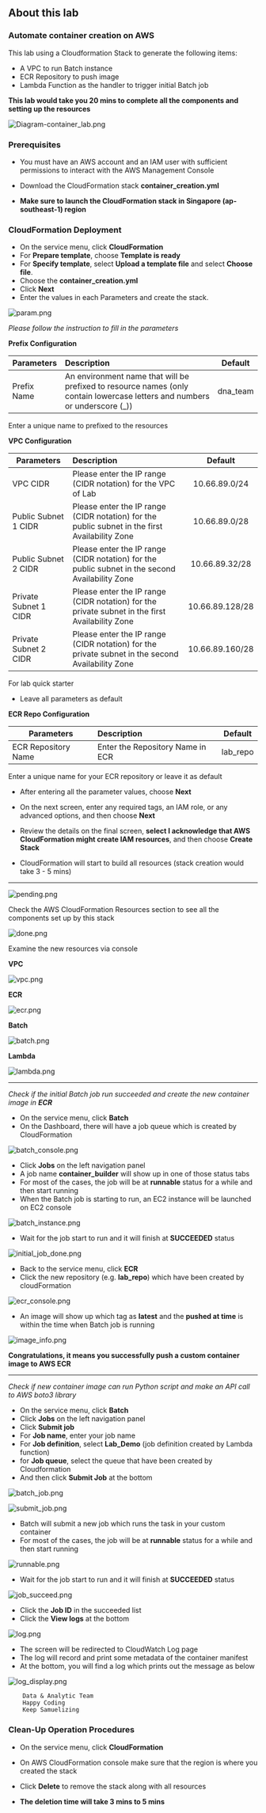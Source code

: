 ## About this lab

### Automate container creation on AWS

This lab using a Cloudformation Stack to generate the following items:
* A VPC to run Batch instance
* ECR Repository to push image
* Lambda Function as the handler to trigger initial Batch job

**This lab would take you 20 mins to complete all the components and setting up the resources** 

![Diagram-container_lab.png](./img/Diagram-container_lab.png)

### Prerequisites

* You must have an AWS account and an IAM user with sufficient permissions to interact with the AWS Management Console

* Download the CloudFormation stack **container_creation.yml**

* **Make sure to launch the CloudFormation stack in Singapore (ap-southeast-1) region**

### CloudFormation Deployment

* On the service menu, click **CloudFormation**
* For **Prepare template**, choose **Template is ready**
* For **Specify template**, select **Upload a template file** and select **Choose file**.
* Choose the **container_creation.yml**
* Click **Next**
* Enter the values in each Parameters and create the stack.

![param.png](./img/param.png)

*Please follow the instruction to fill in the parameters*

**Prefix Configuration**

Parameters                 | Description  |   Default    |
---------------------------|:-------------|:------------:|
Prefix Name                |       An environment name that will be prefixed to resource names (only contain lowercase letters and numbers or underscore (_))      |       dna_team       |

Enter a unique name to prefixed to the resources

**VPC Configuration**

Parameters     | Description  |   Default    |
---------------|:-------------|:------------:|
VPC CIDR       |       Please enter the IP range (CIDR notation) for the VPC of Lab      |      10.66.89.0/24        |
Public Subnet 1 CIDR       |      Please enter the IP range (CIDR notation) for the public subnet in the first Availability Zone        |       10.66.89.0/28       |
Public Subnet 2 CIDR       |       Please enter the IP range (CIDR notation) for the public subnet in the second Availability Zone       |       10.66.89.32/28       |
Private Subnet 1 CIDR       |       Please enter the IP range (CIDR notation) for the private subnet in the first Availability Zone       |     10.66.89.128/28      |   
Private Subnet 2 CIDR       |       Please enter the IP range (CIDR notation) for the private subnet in the second Availability Zone      |     10.66.89.160/28      |   

For lab quick starter
* Leave all parameters as default

**ECR Repo Configuration**

Parameters                 | Description  |   Default    |
---------------------------|:-------------|:------------:|
ECR Repository Name                |       Enter the Repository Name in ECR      |       lab_repo       |

Enter a unique name for your ECR repository or leave it as default

* After entering all the parameter values, choose **Next**
* On the next screen, enter any required tags, an IAM role, or any advanced options, and then choose **Next**
* Review the details on the final screen, **select I acknowledge that AWS CloudFormation might create IAM resources**, and then choose **Create Stack**

* CloudFormation will start to build all resources (stack creation would take 3 - 5 mins)

***

![pending.png](./img/pending.png)

Check the AWS CloudFormation Resources section to see all the components set up by this stack 

![done.png](./img/done.png)

Examine the new resources via console

**VPC**

![vpc.png](./img/vpc.png)

**ECR**

![ecr.png](./img/ecr.png)

**Batch**

![batch.png](./img/batch.png)

**Lambda**

![lambda.png](./img/lambda.png)

***

*Check if the initial Batch job run succeeded and create the new container image in **ECR***

* On the service menu, click **Batch**
* On the Dashboard, there will have a job queue which is created by CloudFormation

![batch_console.png](./img/batch_console.png)

* Click **Jobs** on the left navigation panel
* A job name **container_builder** will show up in one of those status tabs
* For most of the cases, the job will be at **runnable** status for a while and then start running 
* When the Batch job is starting to run, an EC2 instance will be launched on EC2 console

![batch_instance.png](./img/batch_instance.png)

* Wait for the job start to run and it will finish at **SUCCEEDED** status

![initial_job_done.png](./img/initial_job_done.png)

* Back to the service menu, click **ECR**
* Click the new repository (e.g. **lab_repo**) which have been created by cloudFormation

![ecr_console.png](./img/ecr_console.png)

* An image will show up which tag as **latest** and the **pushed at time** is within the time when Batch job is running

![image_info.png](./img/image_info.png)

**Congratulations, it means you successfully push a custom container image to AWS ECR**

***

*Check if new container image can run Python script and make an API call to AWS boto3 library*

* On the service menu, click **Batch**
* Click **Jobs** on the left navigation panel
* Click **Submit job**
* For **Job name**, enter your job name
* For **Job definition**, select **Lab_Demo** (job definition created by Lambda function)
* for **Job queue**, select the queue that have been created by Cloudformation
* And then click **Submit Job** at the bottom

![batch_job.png](./img/batch_job.png)

![submit_job.png](./img/submit_job.png)

* Batch will submit a new job which runs the task in your custom container
* For most of the cases, the job will be at **runnable** status for a while and then start running

![runnable.png](./img/runnable.png)

* Wait for the job start to run and it will finish at **SUCCEEDED** status

![job_succeed.png](./img/job_succeed.png)

* Click the **Job ID** in the succeeded list
* Click the **View logs** at the bottom

![log.png](./img/log.png)

* The screen will be redirected to CloudWatch Log page
* The log will record and print some metadata of the container manifest
* At the bottom, you will find a log which prints out the message as below 

![log_display.png](./img/log_display.png)

        Data & Analytic Team
        Happy Coding
        Keep Samuelizing

### Clean-Up Operation Procedures

* On the service menu, click **CloudFormation**
* On AWS CloudFormation console make sure that the region is where you created the stack
* Click **Delete** to remove the stack along with all resources

* **The deletion time will take 3 mins to 5 mins**